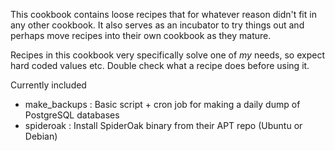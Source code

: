This cookbook contains loose recipes that for whatever reason didn't fit in any other cookbook. It also serves as an incubator to try things out and perhaps move recipes into their own cookbook as they mature.

Recipes in this cookbook very specifically solve one of *my* needs, so expect hard coded values etc. Double check what a recipe does before using it.

Currently included

* make_backups : Basic script + cron job for making a daily dump of PostgreSQL databases
* spideroak : Install SpiderOak binary from their APT repo (Ubuntu or Debian)